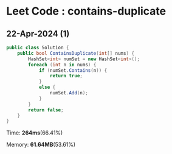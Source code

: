 # Leet Code : contains-duplicate

## 22-Apr-2024 (1)

```cs
public class Solution {
    public bool ContainsDuplicate(int[] nums) {
        HashSet<int> numSet = new HashSet<int>();
        foreach (int n in nums) {
            if (numSet.Contains(n)) {
                return true;
            }
            else {
                numSet.Add(n);
            }
        }
        return false;
    }
}
```

Time: **264ms**(66.41%)

Memory: **61.64MB**(53.61%)

